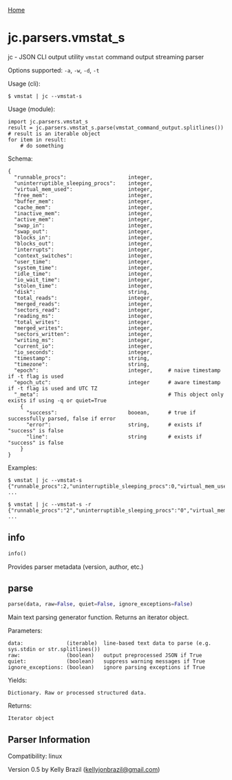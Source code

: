 [Home](https://kellyjonbrazil.github.io/jc/)

# jc.parsers.vmstat_s
jc - JSON CLI output utility `vmstat` command output streaming parser

Options supported: `-a`, `-w`, `-d`, `-t`

Usage (cli):

    $ vmstat | jc --vmstat-s

Usage (module):

    import jc.parsers.vmstat_s
    result = jc.parsers.vmstat_s.parse(vmstat_command_output.splitlines())    # result is an iterable object
    for item in result:
        # do something

Schema:

    {
      "runnable_procs":                    integer,
      "uninterruptible_sleeping_procs":    integer,
      "virtual_mem_used":                  integer,
      "free_mem":                          integer,
      "buffer_mem":                        integer,
      "cache_mem":                         integer,
      "inactive_mem":                      integer,
      "active_mem":                        integer,
      "swap_in":                           integer,
      "swap_out":                          integer,
      "blocks_in":                         integer,
      "blocks_out":                        integer,
      "interrupts":                        integer,
      "context_switches":                  integer,
      "user_time":                         integer,
      "system_time":                       integer,
      "idle_time":                         integer,
      "io_wait_time":                      integer,
      "stolen_time":                       integer,
      "disk":                              string,
      "total_reads":                       integer,
      "merged_reads":                      integer,
      "sectors_read":                      integer,
      "reading_ms":                        integer,
      "total_writes":                      integer,
      "merged_writes":                     integer,
      "sectors_written":                   integer,
      "writing_ms":                        integer,
      "current_io":                        integer,
      "io_seconds":                        integer,
      "timestamp":                         string,
      "timezone":                          string,
      "epoch":                             integer,     # naive timestamp if -t flag is used
      "epoch_utc":                         integer      # aware timestamp if -t flag is used and UTC TZ
      "_meta":                                          # This object only exists if using -q or quiet=True
        {
          "success":                       booean,      # true if successfully parsed, false if error
          "error":                         string,      # exists if "success" is false
          "line":                          string       # exists if "success" is false
        }
    }

Examples:

    $ vmstat | jc --vmstat-s
    {"runnable_procs":2,"uninterruptible_sleeping_procs":0,"virtual_mem_used":0,"free_mem":2794468,"buffer_mem":2108,"cache_mem":741208,"inactive_mem":null,"active_mem":null,"swap_in":0,"swap_out":0,"blocks_in":1,"blocks_out":3,"interrupts":29,"context_switches":57,"user_time":0,"system_time":0,"idle_time":99,"io_wait_time":0,"stolen_time":0,"timestamp":null,"timezone":null}
    ...

    $ vmstat | jc --vmstat-s -r
    {"runnable_procs":"2","uninterruptible_sleeping_procs":"0","virtual_mem_used":"0","free_mem":"2794468","buffer_mem":"2108","cache_mem":"741208","inactive_mem":null,"active_mem":null,"swap_in":"0","swap_out":"0","blocks_in":"1","blocks_out":"3","interrupts":"29","context_switches":"57","user_time":"0","system_time":"0","idle_time":"99","io_wait_time":"0","stolen_time":"0","timestamp":null,"timezone":null}
    ...


## info
```python
info()
```
Provides parser metadata (version, author, etc.)

## parse
```python
parse(data, raw=False, quiet=False, ignore_exceptions=False)
```

Main text parsing generator function. Returns an iterator object.

Parameters:

    data:              (iterable)  line-based text data to parse (e.g. sys.stdin or str.splitlines())
    raw:               (boolean)   output preprocessed JSON if True
    quiet:             (boolean)   suppress warning messages if True
    ignore_exceptions: (boolean)   ignore parsing exceptions if True

Yields:

    Dictionary. Raw or processed structured data.

Returns:

    Iterator object

## Parser Information
Compatibility:  linux

Version 0.5 by Kelly Brazil (kellyjonbrazil@gmail.com)
